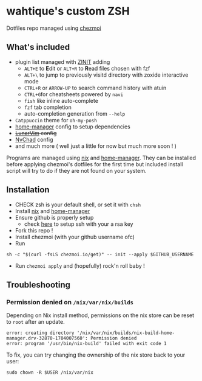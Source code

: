 # wahtique's custom ZSH

Dotfiles repo managed using [chezmoi](https://www.chezmoi.io/#considering-using-chezmoi)

## What's included

- plugin list managed with [ZINIT](https://github.com/zdharma-continuum/zinit) adding
  - `ALT+E` to **E**dit or `ALT+R` to **R**ead files chosen with fzf
  - `ALT+\` to jump to previously visitd directory with zoxide interactive mode
  - `CTRL+R` or `ARROW-UP` to search command history with atuin
  - `CTRL+G`for cheatsheets powered by `navi`
  - `fish` like inline auto-complete
  - `fzf` tab completion
  - auto-completion generation from `--help`
- `Catppuccin` theme for `oh-my-posh`
- [home-manager](https://github.com/nix-community/home-manager) config to setup dependencies
- ~~[LunarVim](https://www.lunarvim.org/) config~~
- [NvChad](https://nvchad.com/) config
- and much more ( well just a little for now but much more soon ! )

Programs are managed using [nix](https://nixos.org/) and [home-manager](https://github.com/nix-community/home-manager).
They can be installed before applying chezmoi's dotfiles for the first time but included install script will try to do if they are not found on your system.

## Installation

- CHECK zsh is your default shell, or set it with `chsh`
- Install [nix](https://nixos.org/download.html) and [home-manager](https://nix-community.github.io/home-manager/)
- Ensure github is properly setup
  - check [here](https://docs.github.com/en/authentication/connecting-to-github-with-ssh) to setup ssh with your a rsa key
- Fork this repo !
- Install chezmoi (with your github username ofc)
- Run
  
```shell
sh -c "$(curl -fsLS chezmoi.io/get)" -- init --apply $GITHUB_USERNAME
```

- Run `chezmoi apply` and (hopefully) rock'n roll baby !

## Troubleshooting

### Permission denied on `/nix/var/nix/builds`

Depending on Nix install method, permissions on the nix store can be reset to `root` after an update.

```shell
error: creating directory '/nix/var/nix/builds/nix-build-home-manager.drv-32870-1704007560': Permission denied
error: program '/usr/bin/nix-build' failed with exit code 1
```

To fix, you can try changing the ownership of the nix store back to your user:

```shell
sudo chown -R $USER /nix/var/nix
```

